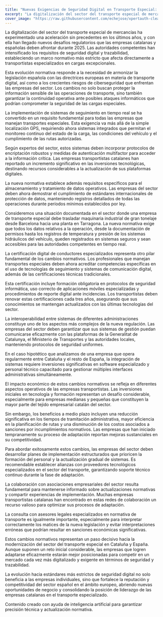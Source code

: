 ```yaml
---
title: "Nuevas Exigencias de Seguridad Digital en Transporte Especial: Adaptación Obligatoria para 2025"
excerpt: "La digitalización del sector del transporte especial de mercancías ha experimentado una aceleración sin precedentes en los últimos años, y con ella han llegado nuevos desafíos regulatorios que las emp..."
cover_image: "https://raw.githubusercontent.com/echejose/xpertauth-clean/main/images/blog/20251028093333373.jpg"
---
```


La digitalización del sector del transporte especial de mercancías ha experimentado una aceleración sin precedentes en los últimos años, y con ella han llegado nuevos desafíos regulatorios que las empresas catalanas y españolas deben afrontar durante 2025. Las autoridades competentes han intensificado los requisitos de seguridad digital y trazabilidad, estableciendo un marco normativo más estricto que afecta directamente a transportistas especializados en cargas excepcionales.

Esta evolución normativa responde a la necesidad de armonizar la legislación española con las directrices europeas en materia de transporte digital, así como a los crecientes riesgos de ciberseguridad que enfrentan las empresas del sector. Los cambios no solo buscan proteger la información sensible de las operaciones de transporte, sino también garantizar la continuidad operativa ante posibles ataques informáticos que podrían comprometer la seguridad de las cargas especiales.

La implementación de sistemas de seguimiento en tiempo real se ha convertido en un requisito fundamental para todas las empresas que manejan transportes especiales. Esta exigencia va más allá de la simple localización GPS, requiriendo ahora sistemas integrados que permitan el monitoreo continuo del estado de la carga, las condiciones del vehículo y el cumplimiento de las rutas autorizadas.

Según expertos del sector, estos sistemas deben incorporar protocolos de encriptación robustos y medidas de autenticación multifactor para acceder a la información crítica. Las empresas transportistas catalanes han reportado un incremento significativo en las inversiones tecnológicas, destinando recursos considerables a la actualización de sus plataformas digitales.

La nueva normativa establece además requisitos específicos para el almacenamiento y tratamiento de datos operativos. Las empresas del sector deben ahora demostrar el cumplimiento de estándares internacionales de protección de datos, manteniendo registros detallados de todas las operaciones durante períodos mínimos establecidos por ley.

Consideremos una situación documentada en el sector donde una empresa de transporte especial debe trasladar maquinaria industrial de gran tonelaje desde Barcelona hacia una planta en Tarragona. La nueva normativa exige que todos los datos relativos a la operación, desde la documentación de permisos hasta los registros de temperatura y presión de los sistemas hidráulicos del vehículo, queden registrados en sistemas seguros y sean accesibles para las autoridades competentes en tiempo real.

La certificación digital de conductores especializados representa otro pilar fundamental de los cambios normativos. Los profesionales que manejan transportes especiales deben ahora acreditar competencias específicas en el uso de tecnologías de seguimiento y sistemas de comunicación digital, además de las certificaciones técnicas tradicionales.

Esta certificación incluye formación obligatoria en protocolos de seguridad informática, uso correcto de aplicaciones móviles especializadas y procedimientos de reporte digital ante incidencias. Los transportistas deben renovar estas certificaciones cada tres años, asegurando que sus conocimientos se mantengan actualizados con las últimas tecnologías del sector.

La interoperabilidad entre sistemas de diferentes administraciones constituye uno de los aspectos más complejos de la nueva regulación. Las empresas del sector deben garantizar que sus sistemas de gestión puedan comunicarse eficazmente con las plataformas de la Generalitat de Catalunya, el Ministerio de Transportes y las autoridades locales, manteniendo protocolos de seguridad uniformes.

En el caso hipotético que analizamos de una empresa que opera regularmente entre Cataluña y el resto de España, la integración de sistemas requiere inversiones significativas en software especializado y personal técnico capacitado para gestionar múltiples interfaces administrativas simultáneamente.

El impacto económico de estos cambios normativos se refleja en diferentes aspectos operativos de las empresas transportistas. Las inversiones iniciales en tecnología y formación representan un desafío considerable, especialmente para empresas medianas y pequeñas que constituyen la mayor parte del tejido empresarial catalán del sector.

Sin embargo, los beneficios a medio plazo incluyen una reducción significativa en los tiempos de tramitación administrativa, mayor eficiencia en la planificación de rutas y una disminución de los costos asociados a sanciones por incumplimientos normativos. Las empresas que han iniciado tempranamente su proceso de adaptación reportan mejoras sustanciales en su competitividad.

Para abordar exitosamente estos cambios, las empresas del sector deben desarrollar planes de implementación estructurados que prioricen la formación del personal y la actualización gradual de sistemas. Es recomendable establecer alianzas con proveedores tecnológicos especializados en el sector del transporte, garantizando soporte técnico continuo durante la fase de adaptación.

La colaboración con asociaciones empresariales del sector resulta fundamental para mantenerse informado sobre actualizaciones normativas y compartir experiencias de implementación. Muchas empresas transportistas catalanas han encontrado en estas redes de colaboración un recurso valioso para optimizar sus procesos de adaptación.

La consulta con asesores legales especializados en normativa de transporte es igualmente importante, especialmente para interpretar correctamente los matices de la nueva legislación y evitar interpretaciones erróneas que podrían resultar en sanciones económicas significativas.

Estos cambios normativos representan un paso decisivo hacia la modernización del sector del transporte especial en Cataluña y España. Aunque suponen un reto inicial considerable, las empresas que logren adaptarse eficazmente estarán mejor posicionadas para competir en un mercado cada vez más digitalizado y exigente en términos de seguridad y trazabilidad.

La evolución hacia estándares más estrictos de seguridad digital no solo beneficia a las empresas individuales, sino que fortalece la reputación y competitividad del sector español en el ámbito europeo, abriendo nuevas oportunidades de negocio y consolidando la posición de liderazgo de las empresas catalanas en el transporte especializado.

Contenido creado con ayuda de inteligencia artificial para garantizar precisión técnica y actualización normativa.
